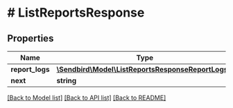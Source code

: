 # # ListReportsResponse

## Properties

Name | Type | Description | Notes
------------ | ------------- | ------------- | -------------
**report_logs** | [**\Sendbird\Model\ListReportsResponseReportLogs[]**](ListReportsResponseReportLogs.md) |  | [optional]
**next** | **string** |  | [optional]

[[Back to Model list]](../../README.md#models) [[Back to API list]](../../README.md#endpoints) [[Back to README]](../../README.md)
